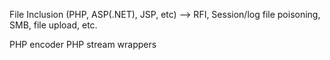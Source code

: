 File Inclusion (PHP, ASP(.NET), JSP, etc)  --> RFI, Session/log file poisoning, SMB, file upload, etc. 

PHP encoder
PHP stream wrappers
